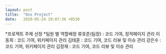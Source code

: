 ```yaml
---
layout: post
title:  "Oss Project"
date:   2020-05-24 19:07:36 +0530
---
```

*프로젝트 주제 선정 
*팀원 별 역할배정
류호준(팀장) : 코드 기여, 정적페이지 관리 
이동희 : 코드 기여, 위키페이지 관리 
김태훈 : 코드 기여, 코드 리뷰 및 이슈 관리 
강은수 : 코드 기여, 위키페이지 관리 
김정재 : 코드 기여, 코드 리뷰 및 이슈 관리 


